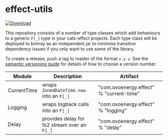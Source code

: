 # effect-utils

[ ![Download](https://api.bintray.com/packages/ovotech/maven/logging/images/download.svg) ](https://bintray.com/ovotech/maven/logging/_latestVersion)

This repository consists of a number of type classes which add behaviours to a generic `F[_]` type in your cats-effect projects.
Each type class will be deployed to bintray as an independent jar to minimise transitive dependency issues if you only
want to use some of the library.

To create a release, push a tag to master of the format `x.y.z`. See the [semantic versioning guide](https://semver.org/) 
for details of how to choose a version number.

| Module    | Description                                 | Artifact
------------|-------------------------------------------- |-------------
CurrentTime | wraps `ZonedDateTime.now` into an `F[_]`    | "com.ovoenergy.effect" % "current-time"
Logging     | wraps logback calls into an `F[_]`          | "com.ovoenergy.effect" % "logging"
Delay       | provides delay for fs2 stream over an `F[_]`| "com.ovoenergy.effect" % "delay"
